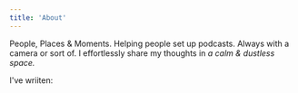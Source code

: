 ```yaml
---
title: 'About'
---
```


<!--
This content will be displayed at the top of the index page.
You can leave this empty if you don’t want to show any content.
-->
People, Places & Moments.
Helping people set up podcasts.
Always with a camera or sort of.
I effortlessly share my thoughts in _a calm & dustless space._

I've wriiten:
